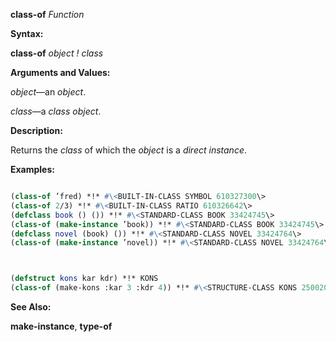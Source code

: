 **class-of** *Function* 



**Syntax:** 



**class-of** *object ! class* 



**Arguments and Values:** 



*object*—an *object*. 



*class*—a *class object*. 



**Description:** 



Returns the *class* of which the *object* is a *direct instance*. 



**Examples:**
```lisp

(class-of ’fred) *!* #\<BUILT-IN-CLASS SYMBOL 610327300\> 
(class-of 2/3) *!* #\<BUILT-IN-CLASS RATIO 610326642\> 
(defclass book () ()) *!* #\<STANDARD-CLASS BOOK 33424745\> 
(class-of (make-instance ’book)) *!* #\<STANDARD-CLASS BOOK 33424745\> 
(defclass novel (book) ()) *!* #\<STANDARD-CLASS NOVEL 33424764\> 
(class-of (make-instance ’novel)) *!* #\<STANDARD-CLASS NOVEL 33424764\> 



(defstruct kons kar kdr) *!* KONS 
(class-of (make-kons :kar 3 :kdr 4)) *!* #\<STRUCTURE-CLASS KONS 250020317\> 

```
**See Also:** 



**make-instance**, **type-of** 



